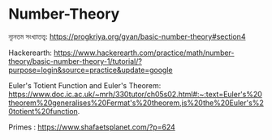 # Number-Theory


ন্যূনতম সংখ্যাতত্ত্ব:  https://progkriya.org/gyan/basic-number-theory#section4

Hackerearth: https://www.hackerearth.com/practice/math/number-theory/basic-number-theory-1/tutorial/?purpose=login&source=practice&update=google

Euler's Totient Function and Euler's Theorem: https://www.doc.ic.ac.uk/~mrh/330tutor/ch05s02.html#:~:text=Euler's%20theorem%20generalises%20Fermat's%20theorem,is%20the%20Euler's%20totient%20function.

Primes : https://www.shafaetsplanet.com/?p=624


